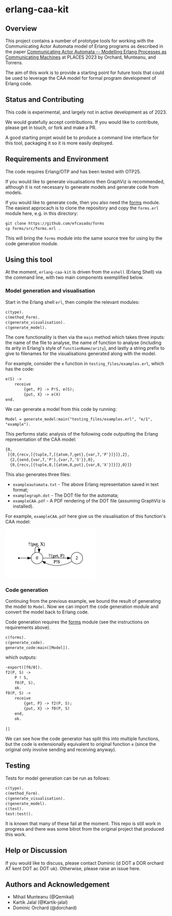 # erlang-caa-kit

## Overview

This project contains a number of prototype tools for working with the Communicating Actor Automata model of Erlang programs as described
in the paper [Communicating Actor Automata -- Modelling Erlang Processes as Communicating Machines](https://arxiv.org/abs/2304.06395) at PLACES 2023 by Orchard, Munteanu,
and Torrens.

The aim of this work is to provide a starting point for future tools
that could be used to leverage the CAA model for formal program development
of Erlang code.

## Status and Contributing

This code is experimental, and largely not in active development as of 2023.

We would gratefully accept contributions.
If you would like to contribute, please get in touch, or fork and make a PR.

A good starting projet would be to produce a command line interface for
this tool, packaging it so it is more easily deployed.

## Requirements and Environment

The code requires Erlang/OTP and has been tested with OTP25.

If you would like to generate visualisations then GraphViz is recommended,
although it is not necessary to generate models and generate code from
models.

If you would like to generate code, then you also need the [forms](https://github.com/efcasado/forms) module. The easiest approcach is to clone the repository and copy the `forms.erl` module here, e.g.
in this directory:

```
git clone https://github.com/efcasado/forms
cp forms/src/forms.erl .
```

This will bring the `forms` module into the same source tree for using by the code generation module.


## Using this tool

At the moment, `erlang-caa-kit` is driven from the `eshell` (Erlang Shell) via the command line, with two main components exemplified below.

### Model generation and visualisation

Start in the Erlang shell `erl`, then compile the relevant modules:

```
c(type).
c(method_Form).
c(generate_visualisation).
c(generate_model).
```

The core functionality is then via the
 `main` method which takes three inputs: the name of the file to
analyse, the name of function to analyse (including its arity
in Erlang's style of `functionName/arity`), and lastly a string prefix to give
to filenames for the visualisations generated along with the model.

For example, consider the `e` function in `testing_files/examples.erl`, which
has the code:

```
e(S) ->
    receive
        {get, P} -> P!S, e(S);
        {put, X} -> e(X)
end.
```

We can generate a model from this code by running:

```
Model = generate_model:main("testing_files/examples.erl", "e/1", "example").
```

This performs static analysis of the following code
outputting the Erlang representation of the CAA model:

```
{0,
 [{0,{recv,[{tuple,7,[{atom,7,get},{var,7,'P'}]}]},2},
  {2,{send,{var,7,'P'},{var,7,'S'}},0},
  {0,{recv,[{tuple,8,[{atom,8,put},{var,8,'X'}]}]},0}]}
```

This also generates three files:
- `exampleautomata.txt` - The above Erlang representation saved in text format;
- `examplegraph.dot` - The DOT file for the automata;
- `exampleCAA.pdf` - A PDF rendering of the DOT file (assuming GraphViz is installed).

For example, `exampleCAA.pdf` here give us the visualisation of this
function's CAA model:

![Example CAA](exampleCAA.png)

### Code generation

Continuing from the previous example, we bound the result of generating the model
to `Model`. Now we can import the code generation module and convert the model
back to Erlang code.

Code generation requires the [forms](https://github.com/efcasado/forms) module
(see the instructions on requirements above).


```
c(forms).
c(generate_code).
generate_code:main([Model]).
```

which outputs:

```
-export([f0/0]).
f2(P, S) ->
    P ! S,
    f0(P, S),
    ok.
f0(P, S) ->
    receive
        {get, P} -> f2(P, S);
        {put, X} -> f0(P, S)
    end,
    ok.

[]
```

We can see how the code generator has split this into multiple functions, but the code is extensionally equivalent to original function `e` (since the original only involve sending and receiving anyway).

## Testing

Tests for model generation can be run as follows:

```
c(type).
c(method_Form).
c(generate_visualisation).
c(generate_model).
c(test).
test:test().
```

It is known that many of these fail at the moment. This repo is still work in progress
and there was some bitrot from the original project that produced this work.

## Help or Discussion

If you would like to discuss, please contact Dominic (d DOT a DOR orchard AT kent DOT ac DOT uk). Otherwise, please raise an issue here.

## Authors and Acknowledgement

- Mihail Munteanu (@Qemikal)
- Kartik Jalal (@Kartik-jalal)
- Dominic Orchard (@dorchard)
